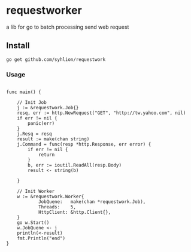 # requestworker

a lib for go to batch processing send web request

## Install

`go get github.com/syhlion/requestwork`

### Usage

```

func main() {

    // Init Job
    j := &requestwork.Job{}
    resq, err := http.NewRequest("GET", "http://tw.yahoo.com", nil)
    if err != nil {
        panic(err)
    }
    j.Resq = resq
    result := make(chan string)
    j.Command = func(resp *http.Response, err error) {
        if err != nil {
            return
        }
        b, err := ioutil.ReadAll(resp.Body)
        result <- string(b)

    }

    // Init Worker
    w := &requestwork.Worker{
            JobQuene:   make(chan *requestwork.Job),
            Threads:    5,
            HttpClient: &http.Client{},
    }
    go w.Start()
    w.JobQuene <- j
    println(<-result)
    fmt.Println("end")
}

```
